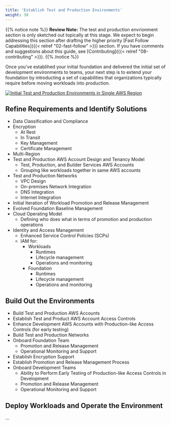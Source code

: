 ```yaml
---
title: 'Establish Test and Production Environments'
weight: 30
---
```


{{% notice note %}}
**Review Note:** The test and production envrionment section is only sketched out topically at this stage. We expect to begin addressing this section after drafting the higher priority [Fast Follow Capabilities]({{< relref "02-fast-follow" >}}) section. If you have comments and suggestions about this guide, see [Contributing]({{< relref "08-contributing" >}}).
{{% /notice %}}

Once you've establihed your initial foundation and delivered the initial set of development environments to teams, your next step is to extend your foundation by introducting a set of capabilities that organizations typically require before moving workloads into production.

[![Initial Test and Production Environments in Single AWS Region](/images/03-test-prod/test-prod-single-region.png)](/images/03-test-prod/test-prod-single-region.png)

## Refine Requirements and Identify Solutions

* Data Classification and Compliance
* Encryption
  * At Rest
  * In Transit
  * Key Management 
  * Certificate Management
* Multi-Region
* Test and Production AWS Account Design and Tenancy Model
  * Test, Production, and Builder Services AWS Accounts
  * Grouping like workloads together in same AWS accounts
* Test and Production Networks
  * VPC Design
  * On-premises Network Integration
  * DNS Integration
  * Internet Integration
* Initial Iteration of Workload Promotion and Release Management
* Evolved Foundation Baseline Management
* Cloud Operating Model
  * Defining who does what in terms of promotion and production operations
* Identity and Access Management
  * Enhanced Service Control Policies (SCPs)
  * IAM for:
    * Workloads
      * Runtimes
      * Lifecycle management
      * Operations and monitoring
    * Foundation
      * Runtimes
      * Lifecycle management
      * Operations and monitoring

## Build Out the Environments

* Build Test and Production AWS Accounts
* Establish Test and Product AWS Account Access Controls
* Enhance Development AWS Accounts with Production-like Access Controls (for early testing)
* Build Test and Production Networks
* Onboard Foundation Team
  * Promotion and Release Management
  * Operational Monitoring and Support
* Establish Encryption Support
* Establish Promotion and Release Management Process
* Onboard Development Teams
  * Ability to Perform Early Testing of Production-like Access Controls in Development
  * Promotion and Release Management
  * Operational Monitoring and Support
  
## Deploy Workloads and Operate the Environment

...